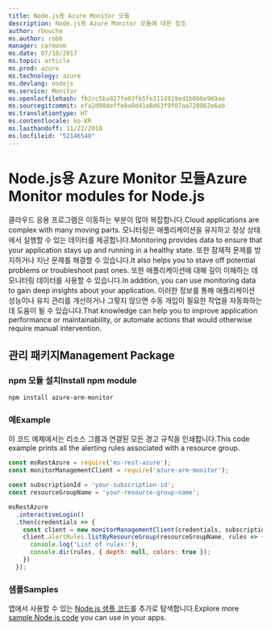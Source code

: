 ```yaml
---
title: Node.js용 Azure Monitor 모듈
description: Node.js용 Azure Monitor 모듈에 대한 참조
author: rbouche
ms.author: robb
manager: carmonm
ms.date: 07/18/2017
ms.topic: article
ms.prod: azure
ms.technology: azure
ms.devlang: nodejs
ms.service: Monitor
ms.openlocfilehash: fb2cc5ba927fe03fb5fe3114919ed1b0b6e969ae
ms.sourcegitcommit: efa2d98deffe8a0d41a8d63f9f07aa720862e6ab
ms.translationtype: HT
ms.contentlocale: ko-KR
ms.lasthandoff: 11/22/2018
ms.locfileid: "52146540"
---
```

# <a name="azure-monitor-modules-for-nodejs"></a><span data-ttu-id="02dde-103">Node.js용 Azure Monitor 모듈</span><span class="sxs-lookup"><span data-stu-id="02dde-103">Azure Monitor modules for Node.js</span></span>

<span data-ttu-id="02dde-104">클라우드 응용 프로그램은 이동하는 부분이 많아 복잡합니다.</span><span class="sxs-lookup"><span data-stu-id="02dde-104">Cloud applications are complex with many moving parts.</span></span> <span data-ttu-id="02dde-105">모니터링은 애플리케이션을 유지하고 정상 상태에서 실행할 수 있는 데이터를 제공합니다.</span><span class="sxs-lookup"><span data-stu-id="02dde-105">Monitoring provides data to ensure that your application stays up and running in a healthy state.</span></span> <span data-ttu-id="02dde-106">또한 잠재적 문제를 방지하거나 지난 문제를 해결할 수 있습니다.</span><span class="sxs-lookup"><span data-stu-id="02dde-106">It also helps you to stave off potential problems or troubleshoot past ones.</span></span> <span data-ttu-id="02dde-107">또한 애플리케이션에 대해 깊이 이해하는 데 모니터링 데이터를 사용할 수 있습니다.</span><span class="sxs-lookup"><span data-stu-id="02dde-107">In addition, you can use monitoring data to gain deep insights about your application.</span></span> <span data-ttu-id="02dde-108">이러한 정보를 통해 애플리케이션 성능이나 유지 관리를 개선하거나 그렇지 않으면 수동 개입이 필요한 작업을 자동화하는 데 도움이 될 수 있습니다.</span><span class="sxs-lookup"><span data-stu-id="02dde-108">That knowledge can help you to improve application performance or maintainability, or automate actions that would otherwise require manual intervention.</span></span>

## <a name="management-package"></a><span data-ttu-id="02dde-109">관리 패키지</span><span class="sxs-lookup"><span data-stu-id="02dde-109">Management Package</span></span>

### <a name="install-npm-module"></a><span data-ttu-id="02dde-110">npm 모듈 설치</span><span class="sxs-lookup"><span data-stu-id="02dde-110">Install npm module</span></span>

```bash
npm install azure-arm-monitor
```

### <a name="example"></a><span data-ttu-id="02dde-111">예</span><span class="sxs-lookup"><span data-stu-id="02dde-111">Example</span></span>

<span data-ttu-id="02dde-112">이 코드 예제에서는 리소스 그룹과 연결된 모든 경고 규칙을 인쇄합니다.</span><span class="sxs-lookup"><span data-stu-id="02dde-112">This code example prints all the alerting rules associated with a resource group.</span></span>

```javascript
const msRestAzure = require('ms-rest-azure');
const monitorManagementClient = require('azure-arm-monitor');

const subscriptionId = 'your-subscription-id';
const resourceGroupName = 'your-resource-group-name';

msRestAzure
  .interactiveLogin()
  .then(credentials => {
    const client = new monitorManagementClient(credentials, subscriptionId);
    client.alertRules.listByResourceGroup(resourceGroupName, rules => {
      console.log('List of rules:');
      console.dir(rules, { depth: null, colors: true });
    })
  });
```

### <a name="samples"></a><span data-ttu-id="02dde-113">샘플</span><span class="sxs-lookup"><span data-stu-id="02dde-113">Samples</span></span>

<span data-ttu-id="02dde-114">앱에서 사용할 수 있는 [Node.js 샘플 코드](https://azure.microsoft.com/resources/samples/?platform=nodejs)를 추가로 탐색합니다.</span><span class="sxs-lookup"><span data-stu-id="02dde-114">Explore more [sample Node.js code](https://azure.microsoft.com/resources/samples/?platform=nodejs) you can use in your apps.</span></span>
